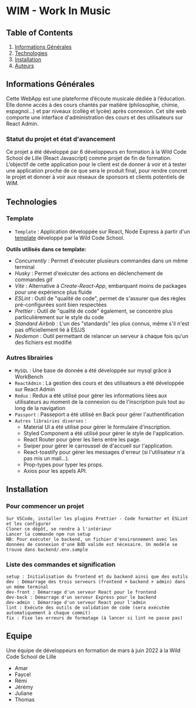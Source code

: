 # WIM - Work In Music

## Table of Contents

1. [Informations Générales](#informations-generales)
2. [Technologies](#technologies)
3. [Installation](#installation)
4. [Auteurs](#auteurs)

## Informations Générales

Cette WebApp est une plateforme d’écoute musicale dédiée à l’éducation. Elle donne accès à des cours chantés par matière (philosophie, chimie, espagnol...) et par niveaux (collèg et lycée) après connexion.
Cet site web comporte une interface d'administration des cours et des utilisateurs sur React Admin.

### Statut du projet et état d'avancement

Ce projet a été développé par 6 développeurs en formation à la Wild Code School de Lille (React Javascript) comme projet de fin de formation. L’objectif de cette application pour le client est de donner à voir et à tester une application proche de ce que sera le produit final, pour rendre concret le projet et donner à voir aux réseaux de sponsors et clients potentiels de WIM.

## Technologies

### Template

- `Template` : Application développée sur React, Node Express à partir d'un [template](https://github.com/WildCodeSchool/js-template-fullstack) développé par la Wild Code School.

**Outils utilisés dans ce template:**

- _Concurrently_ : Permet d'exécuter plusieurs commandes dans un même terminal
- _Husky_ : Permet d'exécuter des actions en déclenchement de commandes _git_
- _Vite_ : Alternative à _Create-React-App_, embarquant moins de packages pour une expérience plus fluide
- _ESLint_ : Outil de "qualité de code", permet de s'assurer que des règles pré-configurées sont bien respectées
- _Prettier_ : Outil de "qualité de code" également, se concentre plus particulièrement sur le style du code
- _Standard Airbnb_ : L'un des "standards" les plus connus, même s'il n'est pas officiellement lié à ES/JS
- _Nodemon_ : Outil permettant de relancer un serveur à chaque fois qu'un des fichiers est modifié

### Autres librairies

- `MySQL` : Une base de donnée a été développée sur mysql grâce à WorkBench
- `ReactAdmin` : La gestion des cours et des utilisateurs a été développée sur React Admin
- `Redux` : Redux a été utilisé pour gérer les informations liées aux utilisateurs au moment de la connexion ou de l'inscription puis tout au long de la navigation
- `Passport` : Passeport a été utilisé en Back pour gérer l'authentification
- `Autres librairies diverses` :
  - Material UI a été utilisé pour gérer le formulaire d'inscription.
  - Styled Component a été utilisé pour gérer le style de l'application.
  - React Router pour gérer les liens entre les page.
  - Swiper pour gérer le carroussel de d'accueil sur l'application.
  - React-toastify pour gérer les messages d'erreur (si l'utilisateur n'a pas mis un mail...).
  - Prop-types pour typer les props.
  - Axios pour les appels API.

## Installation

### Pour commencer un projet

    Sur VSCode, installer les plugins Prettier - Code formatter et ESLint et les configurer
    Cloner ce dépôt, se rendre à l'intérieur
    Lancer la commande npm run setup
    NB: Pour exécuter le backend, un fichier d'environnement avec les données de connexion d'une BdD valide est nécesaire. Un modèle se trouve dans backend/.env.sample

### Liste des commandes et signification

    setup : Initialisation du frontend et du backend ainsi que des outils
    dev : Démarrage des trois serveurs (frontend + backend + admin) dans un même terminal
    dev-front : Démarrage d'un serveur React pour le frontend
    dev-back : Démarrage d'un serveur Express pour le backend
    dev-admin : Démarrage d'un serveur React pour l'admin
    lint : Exécute des outils de validation de code (sera exécutée automatiquement à chaque commit)
    fix : Fixe les erreurs de formatage (à lancer si lint ne passe pas)

## Equipe

Une équipe de développeurs en formation de mars à juin 2022 à la Wild Code School de Lille

- Amar
- Faycel
- Rémi
- Jérémy
- Juliane
- Thomas
